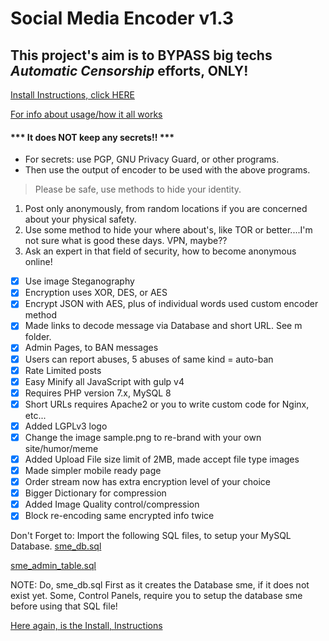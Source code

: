 # Social Media Encoder v1.3

## This project's aim is to BYPASS big techs *Automatic* _Censorship_ efforts, ONLY!

[Install Instructions, click HERE](INSTALL.txt)

[For info about usage/how it all works](VERSION.txt)

#### *** It does NOT keep any secrets!! *** 
- For secrets: use PGP, GNU Privacy Guard, or other programs.
- Then use the output of encoder to be used with the above programs. 

> Please be safe, use methods to hide your identity. 

1. Post only anonymously, from random locations if you are concerned about your 
physical safety.
2. Use some method to hide your where about's, like TOR or better....I'm not sure 
what is good these days. VPN, maybe?? 
3. Ask an expert in that field of security, how to become anonymous online!

- [x] Use image Steganography
- [x] Encryption uses XOR, DES, or AES
- [x] Encrypt JSON with AES, plus of individual words used custom encoder method
- [x] Made links to decode message via Database and short URL. See m folder.
- [x] Admin Pages, to BAN messages
- [x] Users can report abuses, 5 abuses of same kind = auto-ban
- [x] Rate Limited posts
- [x] Easy Minify all JavaScript with gulp v4
- [x] Requires PHP version 7.x, MySQL 8
- [x] Short URLs requires Apache2 or you to write custom code for Nginx, etc...
- [x] Added LGPLv3 logo
- [x] Change the image sample.png to re-brand with your own site/humor/meme
- [x] Added Upload File size limit of 2MB, made accept file type images
- [x] Made simpler mobile ready page
- [x] Order stream now has extra encryption level of your choice
- [x] Bigger Dictionary for compression
- [x] Added Image Quality control/compression
- [x] Block re-encoding same encrypted info twice

Don't Forget to: Import the following SQL files, to setup your MySQL Database.
[sme_db.sql](m/sme_db.sql)

[sme_admin_table.sql](admin/sme_admin_table.sql)

NOTE: Do, sme_db.sql First as it creates the Database sme, if it does not exist yet.
Some, Control Panels, require you to setup the database sme before using that SQL file!

[Here again, is the Install, Instructions](INSTALL.txt)